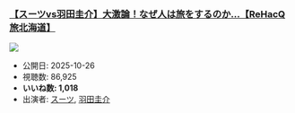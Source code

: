 ### [【スーツvs羽田圭介】大激論！なぜ人は旅をするのか…【ReHacQ旅北海道】](https://www.youtube.com/watch?v=EWiCvcfgwp8)
[![](https://img.youtube.com/vi/EWiCvcfgwp8/sddefault.jpg)](https://www.youtube.com/watch?v=EWiCvcfgwp8)
-   公開日: 2025-10-26
-   視聴数: 86,925
-   **いいね数: 1,018**
-   出演者: [スーツ](/rehacq_fan/people/スーツ "wikilink"), [羽田圭介](/rehacq_fan/people/羽田圭介 "wikilink")
